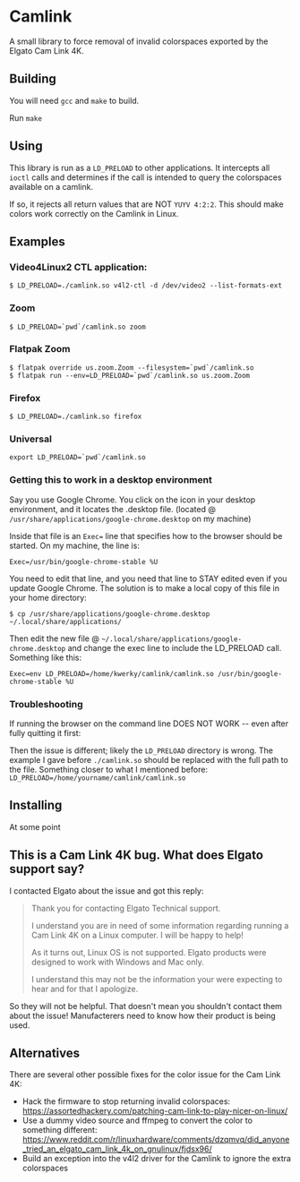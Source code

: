 # Camlink

A small library to force removal of invalid colorspaces exported by the Elgato Cam Link 4K.

## Building

You will need `gcc` and `make` to build.

Run `make`

## Using

This library is run as a `LD_PRELOAD` to other applications. It intercepts all `ioctl` calls
and determines if the call is intended to query the colorspaces available on a camlink.

If so, it rejects all return values that are NOT `YUYV 4:2:2`. This should make colors work
correctly on the Camlink in Linux.

## Examples

### Video4Linux2 CTL application:
```
$ LD_PRELOAD=./camlink.so v4l2-ctl -d /dev/video2 --list-formats-ext
```

### Zoom
```
$ LD_PRELOAD=`pwd`/camlink.so zoom
```

### Flatpak Zoom
```
$ flatpak override us.zoom.Zoom --filesystem=`pwd`/camlink.so
$ flatpak run --env=LD_PRELOAD=`pwd`/camlink.so us.zoom.Zoom
```

### Firefox
```
$ LD_PRELOAD=./camlink.so firefox
```

### Universal
```
export LD_PRELOAD=`pwd`/camlink.so
```

### Getting this to work in a desktop environment
Say you use Google Chrome. You click on the icon in your desktop environment, and it locates the .desktop file. (located @ `/usr/share/applications/google-chrome.desktop` on my machine)

Inside that file is an `Exec=` line that specifies how to the browser should be started. On my machine, the line is:

```
Exec=/usr/bin/google-chrome-stable %U
```

You need to edit that line, and you need that line to STAY edited even if you update Google Chrome. The solution is to make a local copy of this file in your home directory:

```
$ cp /usr/share/applications/google-chrome.desktop ~/.local/share/applications/
```

Then edit the new file @ `~/.local/share/applications/google-chrome.desktop` and change the exec line to include the LD_PRELOAD call. Something like this:

```
Exec=env LD_PRELOAD=/home/kwerky/camlink/camlink.so /usr/bin/google-chrome-stable %U 
```

### Troubleshooting
If running the browser on the command line DOES NOT WORK -- even after fully quitting it first:

Then the issue is different; likely the `LD_PRELOAD` directory is wrong. The example I gave before `./camlink.so` should be replaced with the full path to the file. Something closer to what I mentioned before: `LD_PRELOAD=/home/yourname/camlink/camlink.so`

## Installing

At some point 

## This is a Cam Link 4K bug. What does Elgato support say?

I contacted Elgato about the issue and got this reply:

> Thank you for contacting Elgato Technical support.
> 
> I understand you are in need of some information regarding running a Cam Link 4K on a Linux computer. I will be happy to help!
> 
> As it turns out, Linux OS is not supported. Elgato products were designed to work with Windows and Mac only. 
> 
> I understand this may not be the information your were expecting to hear and for that I apologize.

So they will not be helpful. That doesn't mean you shouldn't contact them about the issue! Manufacterers need to know how their product is being used.

## Alternatives

There are several other possible fixes for the color issue for the Cam Link 4K:

* Hack the firmware to stop returning invalid colorspaces: https://assortedhackery.com/patching-cam-link-to-play-nicer-on-linux/
* Use a dummy video source and ffmpeg to convert the color to something different: https://www.reddit.com/r/linuxhardware/comments/dzqmvq/did_anyone_tried_an_elgato_cam_link_4k_on_gnulinux/fjdsx96/
* Build an exception into the v4l2 driver for the Camlink to ignore the extra colorspaces
